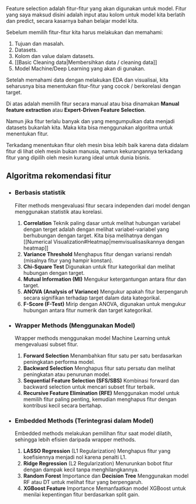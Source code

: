 Feature selection adalah  fitur-fitur yang akan digunakan untuk model. Fitur yang saya maksud disini adalah input atau kolom untuk model kita berlatih dan predict, secara kasarnya bahan belajar model kita.

Sebelum memilih fitur-fitur kita harus melakukan dan memahami:
1. Tujuan dan masalah.
2. Datasets.
3. Kolom dan value dalam datasets.
4. [[Basic Cleaning data|Membersihkan data / cleaning data]]
5. Model Machine/Deep Learning yang akan di gunakan.


Setelah memahami data dengan melakukan EDA dan visualisai, kita seharusnya bisa menentukan fitur-fitur yang cocok / berkorelasi dengan target.

Di atas adalah memilih fitur secara manual atau bisa dinamakan __Manual feature extraction__ atau __Expert-Driven Feature Selection__.

Namun jika fitur terlalu banyak dan yang mengumpulkan data menjadi datasets bukanlah kita. Maka kita bisa menggunakan algoritma untuk menentukan fitur.

Terkadang menentukan fitur oleh mesin bisa lebih baik karena data didalam fitur di lihat oleh mesin bukan manusia, namun kekurangannya terkadang fitur yang dipilih oleh mesin kurang ideal untuk dunia bisnis.


## Algoritma rekomendasi fitur

+ ### Berbasis statistik
  Filter methods mengevaluasi fitur secara independen dari model dengan menggunakan statistik atau korelasi.
  
	1. __Correlation__
	   Teknik paling dasar untuk melihat hubungan variabel dengan terget adalah dengan melihat variabel-variabel yang berhubungan dengan target. Kita bisa melihatnya dengan [[Numerical Visualization#Heatmap|memvisualisasikannya dengan heatmap]]
	2. **Variance Threshold**
	   Menghapus fitur dengan variansi rendah (misalnya fitur yang hampir konstan).
	3. __Chi-Square Test__
	   Digunakan untuk fitur kategorikal dan melihat hubungan dengan target.
	4. __Mutual Information (MI)__
	   Mengukur ketergantungan antara fitur dan target.
	5. __ANOVA (Analysis of Variance)__
	   Mengukur apakah fitur berpengaruh secara signifikan terhadap target dalam data kategorikal.
	6. __F-Score (F-Test)__
	   Mirip dengan ANOVA, digunakan untuk mengukur hubungan antara fitur numerik dan target kategorikal.
	   
+ ### **Wrapper Methods** (Menggunakan Model)
  Wrapper methods menggunakan model Machine Learning untuk mengevaluasi subset fitur.
  
	1. __Forward Selection__
	   Menambahkan fitur satu per satu berdasarkan peningkatan performa model.
	2. __Backward Selection__
	   Menghapus fitur satu persatu dan melihat peningkatan atau penurunan model.
	3. __Sequential Feature Selection (SFS/SBS)__
	   Kombinasi forward dan backward selection untuk mencari subset fitur terbaik.
	4. __Recursive Feature Elimination (RFE)__
	   Menggunakan model untuk memilih fitur paling penting, kemudian menghapus fitur dengan kontribusi kecil secara bertahap.

+ ### **Embedded Methods** (Terintegrasi dalam Model)
  Embedded methods melakukan pemilihan fitur saat model dilatih, sehingga lebih efisien daripada wrapper methods.
  
	1. __LASSO Regression__ (L1 Regularization)
	   Menghapus fitur yang koefisiennya menjadi nol karena penalti L1.
	2. __Ridge Regression__ (L2 Regularization)
	   Menurunkan bobot fitur dengan dampak kecil tanpa menghilangkannya.
	3. __Random Forest__ Importance dan __Decision Tree__
	   Menggunakan model RF atau DT untuk melihat fitur yang berpengaruh.
	4. __XGBoost Feature__ Importance
	   Memanfaatkan model XGBoost untuk menilai kepentingan fitur berdasarkan split gain.